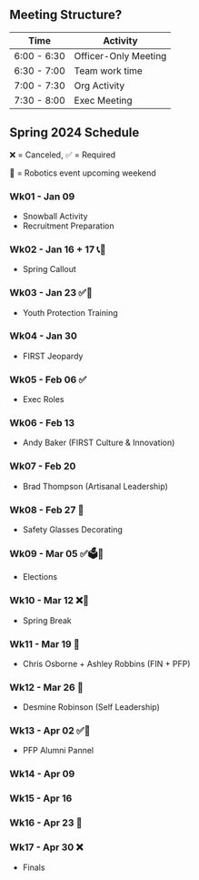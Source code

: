 ## Meeting Structure?
  | Time | Activity |
  |------|------|
  | 6:00 - 6:30 | Officer-Only Meeting |
  | 6:30 - 7:00 | Team work time |
  | 7:00 - 7:30 | Org Activity |
  | 7:30 - 8:00 | Exec Meeting |

## Spring 2024 Schedule
❌ = Canceled, ✅ = Required

🤖 = Robotics event upcoming weekend


### Wk01 - Jan 09
  - Snowball Activity
  - Recruitment Preparation

### Wk02 - Jan 16 + 17 📞🤖
  - Spring Callout

### Wk03 - Jan 23 ✅🚸
  - Youth Protection Training

### Wk04 - Jan 30
  - FIRST Jeopardy

### Wk05 - Feb 06 ✅
  - Exec Roles 

### Wk06 - Feb 13
  - Andy Baker (FIRST Culture & Innovation)

### Wk07 - Feb 20
  - Brad Thompson (Artisanal Leadership)

### Wk08 - Feb 27 🤖
  - Safety Glasses Decorating

### Wk09 - Mar 05 ✅🗳️🤖
  - Elections

### Wk10 - Mar 12 ❌🤖
  - Spring Break

### Wk11 - Mar 19 🤖
  - Chris Osborne + Ashley Robbins (FIN + PFP)

### Wk12 - Mar 26 🤖
  - Desmine Robinson (Self Leadership)

### Wk13 - Apr 02 ✅🤖
  - PFP Alumni Pannel

### Wk14 - Apr 09
### Wk15 - Apr 16
### Wk16 - Apr 23 🥳
### Wk17 - Apr 30 ❌
  - Finals
